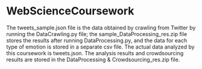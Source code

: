 # WebScienceCoursework
The tweets_sample.json file is the data obtained by crawling from Twitter by running the DataCrawling.py file; the sample_DataProcessing_res.zip file stores the results after running DataProcessing.py, and the data for each type of emotion is stored in a separate csv file.
The actual data analyzed by this coursework is tweets.json. The analysis results and crowdsourcing results are stored in the DataProcessing & Crowdsourcing_res.zip file.

